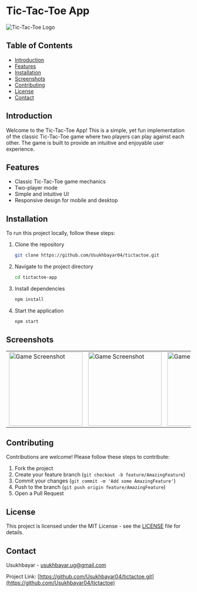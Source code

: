# Tic-Tac-Toe App

![Tic-Tac-Toe Logo](path/to/logo.png)

## Table of Contents

- [Introduction](#introduction)
- [Features](#features)
- [Installation](#installation)
- [Screenshots](#screenshots)
- [Contributing](#contributing)
- [License](#license)
- [Contact](#contact)

## Introduction

Welcome to the Tic-Tac-Toe App! This is a simple, yet fun implementation of the classic Tic-Tac-Toe game where two players can play against each other. The game is built to provide an intuitive and enjoyable user experience.

## Features

- Classic Tic-Tac-Toe game mechanics
- Two-player mode
- Simple and intuitive UI
- Responsive design for mobile and desktop

## Installation

To run this project locally, follow these steps:

1. Clone the repository
   ```sh
   git clone https://github.com/Usukhbayar04/tictactoe.git
   ```
2. Navigate to the project directory
   ```sh
   cd tictactoe-app
   ```
3. Install dependencies
   ```sh
   npm install
   ```
4. Start the application
   ```sh
   npm start
   ```

## Screenshots

<table>
  <tr>
    <td><img src="https://github.com/Usukhbayar04/tictactoe/blob/master/assets/sc1.png" alt="Game Screenshot" width="200"/></td>
    <td><img src="https://github.com/Usukhbayar04/tictactoe/blob/master/assets/sc2.png" alt="Game Screenshot" width="200"/></td>
    <td><img src="https://github.com/Usukhbayar04/tictactoe/blob/master/assets/sc3.png" alt="Game Screenshot" width="200"/></td>
  </tr>
</table>

## Contributing

Contributions are welcome! Please follow these steps to contribute:

1. Fork the project
2. Create your feature branch (`git checkout -b feature/AmazingFeature`)
3. Commit your changes (`git commit -m 'Add some AmazingFeature'`)
4. Push to the branch (`git push origin feature/AmazingFeature`)
5. Open a Pull Request

## License

This project is licensed under the MIT License - see the [LICENSE](LICENSE) file for details.

## Contact

Usukhbayar - [usukhbayar.ug@gmail.com](usukhbayar.ug@gmail.com)

Project Link: [https://github.com/Usukhbayar04/tictactoe.git](https://github.com/Usukhbayar04/tictactoe)
